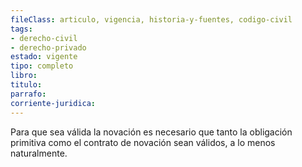 ```yaml
---
fileClass: articulo, vigencia, historia-y-fuentes, codigo-civil
tags:
- derecho-civil
- derecho-privado
estado: vigente
tipo: completo
libro:
titulo:
parrafo:
corriente-juridica:
---
```

Para que sea válida la novación es necesario que tanto la obligación primitiva como el contrato de novación sean válidos, a lo menos naturalmente.